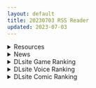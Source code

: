 ```yaml
---
layout: default
title: 20230703 RSS Reader
updated: 2023-07-03
---
```


<details class='content-parent'>
<summary>
Resources
</summary>
<details class='content-child'>
<summary>
<span class='rss-title'> [生肉][Queen Bee]つるぺた守護騎士 エルフィナ堕ちる ~後編~ </span> <a class='rss-link' href='https://gmgard.com/gm122908' target='_blank'>&nbsp;</a>
<div class='rss-published'> 🕛 20230702 17:08:03</div>
</summary>
<img src="https://static.gmgard.us/Images/upload/23426030108034892.jpg" /><br /><p>精灵幼女骑士第二集。这次有新角色黑皮舞娘精灵出场。原作很不错，可惜是Queen Bee接手制作的动画。</p>
</details>
<details class='content-child'>
<summary>
<span class='rss-title'> [vexling機翻][AMAM (雨あられ)] 図書室ノ彼女6 ~女教師ガ堕チルマデ(後編)~[DL版] </span> <a class='rss-link' href='https://gmgard.com/gm122907' target='_blank'>&nbsp;</a>
<div class='rss-published'> 🕛 20230702 16:39:32</div>
</summary>
<img src="https://static.gmgard.us/Images/upload/19288030039323741.jpg" /><br /><p>清洁工不择手段吃天鹅肉的故事。师生双双惨遭毒手，成为性奴。玩完了后还要压榨剩余，丢去拍片卖钱。该系列一共六本。</p>
</details>
<details class='content-child'>
<summary>
<span class='rss-title'> [生肉][ピンクパイナップル]図書室ノ彼女~清楚ナ君ガ堕チルマデ~ THE ANIMATION  第5巻 ~女教師ガ堕チルマデ(前編)~ </span> <a class='rss-link' href='https://gmgard.com/gm122906' target='_blank'>&nbsp;</a>
<div class='rss-published'> 🕛 20230702 16:03:57</div>
</summary>
<img src="https://static.gmgard.us/Images/upload/56994030003568634.jpg" /><br /><p>図書室ノ彼女第五集。清洁工不择手段吃上天鹅肉的故事。这次终于轮到女教师了，看过漫画的都知道接下来会怎么样。只可惜不是黑丝，差了点意思。</p>
</details>
<details class='content-child'>
<summary>
<span class='rss-title'> [自购][无RJ号](同人音声)[シロクマの嫁(伊ヶ崎綾香)]6月の特典一覧 </span> <a class='rss-link' href='https://gmgard.com/gm122903' target='_blank'>&nbsp;</a>
<div class='rss-published'> 🕛 20230702 14:08:44</div>
</summary>
<img src="https://static.gmgard.us/Images/upload/1937022026329872.jpg" /><br /><p>出差，还不能用公司电脑传，用手机投稿真麻烦啊（恼）</p>
</details>
<details class='content-child'>
<summary>
<span class='rss-title'> [スタジオ山ロマン (幸餅きなこ)] 「お兄ちゃん…もっとエッチしよ?」処女の妹とラブラブ近親相姦、中出しハメまくりの夏休み性活 </span> <a class='rss-link' href='https://www.hacg.sbs/wp/96718.html' target='_blank'>&nbsp;</a>
<div class='rss-published'> 🕛 20230702 13:49:07</div>
</summary>
哥哥回到家，妹妹精心伺候。 妹妹各种倒贴，哥哥流连忘返。 「お兄ちゃん…もっとエ &#8230; <a href="https://www.hacg.sbs/wp/96718.html">继续阅读 <span class="meta-nav">&#8594;</span></a>
</details>
<details class='content-child'>
<summary>
<span class='rss-title'> [无修正][魔穗字幕组][PashminaA] 異国なレトロ </span> <a class='rss-link' href='https://gmgard.com/gm122902' target='_blank'>&nbsp;</a>
<div class='rss-published'> 🕛 20230702 12:06:19</div>
</summary>
<img src="https://iili.io/HiE8iWg.gif" /><br /><p>大小姐与管家的深夜女仆play&nbsp;</p>
</details>
<details class='content-child'>
<summary>
<span class='rss-title'> [补档] Locale.Emulator..2.5.0.1 </span> <a class='rss-link' href='https://gmgard.com/gm122901' target='_blank'>&nbsp;</a>
<div class='rss-published'> 🕛 20230702 12:05:31</div>
</summary>
<img src="https://static.gmgard.us/Images/upload/11689021652060686.jpg" /><br /><p>我看站里的度盘失效了就传一个新的</p>
</details>
<details class='content-child'>
<summary>
<span class='rss-title'> [自购/禁转][ろんどんでりー&ばりー] 12本合集 </span> <a class='rss-link' href='https://gmgard.com/gm122900' target='_blank'>&nbsp;</a>
<div class='rss-published'> 🕛 20230702 12:04:53</div>
</summary>
<img src="https://static.gmgard.us/Images/upload/15186021639074495.jpg" /><br /><p>目前该作者是停止创作的状态，所以两个坑遥遥无期。</p>
</details>
<details class='content-child'>
<summary>
<span class='rss-title'> [无修正] [BlobCG] 莱莎的炼金工房 Ryza(1080P/4K/Loop版本)[Patreon] </span> <a class='rss-link' href='https://gmgard.com/gm122897' target='_blank'>&nbsp;</a>
<div class='rss-published'> 🕛 20230702 12:04:38</div>
</summary>
<img src="https://static.gmgard.us/Images/upload/19147021158448388.jpg" /><br /><p>各位绅士们，周所周知，炼金工坊天下第一，莱莎肥腿名天下。</p>
</details>
<details class='content-child'>
<summary>
<span class='rss-title'> [英文版][RJ119661][ガビョウアナ] ドット劇場 タヌシルベ クエストv1.0.4(Tanuki Silveria's Quest) </span> <a class='rss-link' href='https://gmgard.com/gm122899' target='_blank'>&nbsp;</a>
<div class='rss-published'> 🕛 20230702 08:20:20</div>
</summary>
<img src="https://static.gmgard.us/Images/upload/10042021529122238.jpg" /><br /><p>
dl日文介绍


フィールドに細工してヒロインの運命を操作する
RPG風の『ヒロイン誘導ミニゲーム』です。
※戦闘などはありません。

Hシーンは、すべてドットアニメーション!

何故かヒロインの運命を預かったタヌキ(プレーヤー)。
何故かルート変更した先に待ち受けるエロバッドエンド。
襲いかかる魔物や生き物達・・・・・・。

全てのHシーンを見終えた時、
エンディングへの道が開かれます。

・</p>
</details>
<details class='content-child'>
<summary>
<span class='rss-title'> [日系/合集][えれ2エアロ]パラレルチェンジャー♥アプリ等19本[御姐/怀孕][1.1G] </span> <a class='rss-link' href='https://gmgard.com/gm122898' target='_blank'>&nbsp;</a>
<div class='rss-published'> 🕛 20230702 08:19:28</div>
</summary>
<img src="https://static.gmgard.us/Images/upload/21959021309421044.jpg" /><br /><p>目录</p>
</details>

</details>
<details class='content-parent'>
<summary>
News
</summary>
<details class='content-child'>
<summary>
<span class='rss-title'> あざらしそふと＋１ 最新作《アイコトバ -Silver Snow Sister-》公開官方網站 </span> <a class='rss-link' href='https://home.gamer.com.tw/creationDetail.php?sn=5748113' target='_blank'>&nbsp;</a>
<div class='rss-published'> 🕛 20230702 15:07:41</div>
</summary>
<div><div align="center"><img border="0" class="gallery-image" src="https://i.imgur.com/O2e43AA.jpg" width="650" /></div><br /></div><div>曾製作<b>《アイコトバ》</b>、<b>《ガルドマ-女子寮の管理人-》</b>的遊戲公司 あざらしそふと＋１，於 6/30 公開最新作<b>《アイコトバ -Silver Snow Sister-》</b>的官方網站，預定2023年10月27日發售。</div><div><br /></div><div><br /></div><div><div align="center"><b><font size="4">【故事劇情】</font></b></div><div align="center"><div>星継虎鉄和星継銀音是一對沒有血緣關係的兄妹。</div><div><br /></div><div>妹妹銀音是一名花式滑冰選手，</div><div>她高超的實力，以及擁有透明般的膚色和比雪還要白的頭髮，</div><div>眾人因而給予她『雪之妖精』的別稱，在家鄉仙台享有盛譽。</div><div><br /></div><div>另一方面，哥哥虎鉄默默無名...甚至有些人對他有負面評價。</div><div>雖然大部分都是誤解，但他那頭金髮帶來的威嚇性是不可否認的事實，兩人的處境完全相反。</div><div><br /></div><div>某天，虎鉄為了將銀音忘記的東西拿給她而前往溜冰場……。</div><div>「哥哥不應該黏著妹妹，試著交個女朋友怎麼樣？」</div><div>「這是個好主意」</div><div><br /></div><div>因為妹妹無心的一句話，虎鉄開始使用一款名叫「密語」的交友軟體。</div><div>他成功與一位相符率達到88.88%的對象匹配。</div><div>然而，等待著他的是出乎意料的發展...？</div><div><br /></div><div>另一方面，銀音看到虎鉄沉迷於交友軟體，展現出不同以往的神秘行動力，</div><div>讓她的內心焦躁不已。</div><div><br /></div><div>「如果繼續放任哥哥，最終可能會威脅到整個城鎮的和平！」</div><div><br /></div><div>銀音用這個藉口，向虎鉄提出一個提議。</div><div><br /></div><div>「不受歡迎的雜魚...戀愛新手的哥哥，</div><div>讓我從戀愛最入門的步驟開始教你吧」</div><div><br /></div><div>兩人就這樣開始了戀愛課程...？</div><div>三個月的限定期間內，缺乏溝通的互相理解。</div><div><br /></div><div>「放心吧哥哥，銀音會負起責任的...啊。我說的負責任不是那種意思哦」</div><div>「那是什麼意思？」</div><div>「去死吧變態」</div><div><br /></div><div>銀音能夠引領哥哥成為戀愛高手，而虎鉄能夠不再黏著妹妹嗎？</div></div><div align="center"><br /></div></div><div align="center"><br /></div><div align="center"><b><font size="4">【登場角色】</font></b></div><div align="center"><img border="0" class="gallery-image" src="https://i.imgur.com/Od4jjMR.jpg" width="650" /></div><div align="center"><br /></div><div align="center"><br /></div><div align="center"><b><font size="4">【遊戲CG】</font></b></div><div align="center"><img border="0" class="gallery-image" src="https://i.imgur.com/0fon7bJ.jpg" width="650" /></div><div align="center"><img border="0" class="gallery-image" src="https://i.imgur.com/3Kmis7H.jpg" width="650" /></div><div align="center"><br /></div><div align="center"><br /></div><div align="center"><div><div align="left"><br /></div><div align="left"><b><font size="4">STAFF</font></b></div><div align="left">劇本：温泉大祐</div><div align="left">原畫：あにぃ</div><div align="left">發售日：2023年10月27日</div></div><div align="left">官網：<a href="https://ref.gamer.com.tw/redir.php?url=http%3A%2F%2Fazarashi-soft-plusone.nexton-net.jp%2Faikotoba-sss%2Findex.html" target="_blank">http://azarashi-soft-plusone.nexton-net.jp/aikotoba-sss</a></div><div><br /></div></div>
</details>

</details>
<details class='content-parent'>
<summary>
DLsite Game Ranking
</summary>
<details class='content-child'>
<summary>
<span class='rss-title'> 護身術道場 秘密のNTRレッスン [WAKUWAKU] </span> <a class='rss-link' href='https://www.dlsite.com/maniax/work/=/product_id/RJ01053661.html' target='_blank'>&nbsp;</a>
<div class='rss-published'> 🕛 20230703 13:10:10</div>
</summary>
<img src ="http://img.dlsite.jp/modpub/images2/work/doujin/RJ01054000/RJ01053661_img_main.jpg"/><br/>これはシミュレーション系のエロゲーで、ユーモアな要素が盛り込まれています。
</details>
<details class='content-child'>
<summary>
<span class='rss-title'> 穢神楽～Aikagura～ [アンホリクリエイション] </span> <a class='rss-link' href='https://www.dlsite.com/maniax/work/=/product_id/RJ01064183.html' target='_blank'>&nbsp;</a>
<div class='rss-published'> 🕛 20230703 13:10:10</div>
</summary>
<img src ="http://img.dlsite.jp/modpub/images2/work/doujin/RJ01065000/RJ01064183_img_main.jpg"/><br/>巫女風の退魔師があやかしの巣窟に挑む!負けたら凌辱!本格的横スクロール和風剣戟アクションゲーム!
</details>
<details class='content-child'>
<summary>
<span class='rss-title'> セイントギアフォース [メタモルフォーゼ] </span> <a class='rss-link' href='https://www.dlsite.com/maniax/work/=/product_id/RJ01002988.html' target='_blank'>&nbsp;</a>
<div class='rss-published'> 🕛 20230703 13:10:10</div>
</summary>
<img src ="http://img.dlsite.jp/modpub/images2/work/doujin/RJ01003000/RJ01002988_img_main.jpg"/><br/>闘中にセクハラされて犯される!戦闘エロ特化RPG!!
</details>
<details class='content-child'>
<summary>
<span class='rss-title'> 満車率300% 弐:Append.1 保母さん連結ぱっち [ベルゼブブ] </span> <a class='rss-link' href='https://www.dlsite.com/maniax/work/=/product_id/RJ01026164.html' target='_blank'>&nbsp;</a>
<div class='rss-published'> 🕛 20230703 13:10:10</div>
</summary>
<img src ="http://img.dlsite.jp/modpub/images2/work/doujin/RJ01027000/RJ01026164_img_main.jpg"/><br/>満車率300%弐のアップグレードデータです。
</details>
<details class='content-child'>
<summary>
<span class='rss-title'> Handyman Legend ハンディマン・レジェンド [超真剣Studio] </span> <a class='rss-link' href='https://www.dlsite.com/maniax/work/=/product_id/RJ01036146.html' target='_blank'>&nbsp;</a>
<div class='rss-published'> 🕛 20230703 13:10:10</div>
</summary>
<img src ="http://img.dlsite.jp/modpub/images2/work/doujin/RJ01037000/RJ01036146_img_main.jpg"/><br/>君はスマートフォンアプリで案件を受注しているハンディマンです。 お客様の家にある様々な問題を解決し、時には他の問題も「解決」してあげる...
</details>

</details>
<details class='content-parent'>
<summary>
DLsite Voice Ranking
</summary>
<details class='content-child'>
<summary>
<span class='rss-title'> 亲爱小○症候群 ~我的魅魔姐姐会在被褥里为我做任何事~ [青春×フェティシズム] </span> <a class='rss-link' href='https://www.dlsite.com/maniax/work/=/product_id/RJ01068246.html' target='_blank'>&nbsp;</a>
<div class='rss-published'> 🕛 20230703 13:10:13</div>
</summary>
<img src ="http://img.dlsite.jp/modpub/images2/work/doujin/RJ01069000/RJ01068246_img_main.jpg"/><br/>「姐姐今天早上也来照顾你了......」 最喜欢的青梅竹马变成了姐姐,并且其实是魅魔! ? 让平常很成熟,到了你身边就会控制不住发情的姐姐来好好~的照顾你吧♪
</details>
<details class='content-child'>
<summary>
<span class='rss-title'> 讓同居人塔芭絲可溺愛你一番 [Mirolive] </span> <a class='rss-link' href='https://www.dlsite.com/maniax/work/=/product_id/RJ01047019.html' target='_blank'>&nbsp;</a>
<div class='rss-published'> 🕛 20230703 13:10:13</div>
</summary>
<img src ="http://img.dlsite.jp/modpub/images2/work/doujin/RJ01048000/RJ01047019_img_main.jpg"/><br/>明明與TAKO同居了,卻因為工作時間錯開不能好好貼貼。某天TAKO見你回家疲憊的的模樣,終於決定把工作排開,空出時間好好寵你一番。
</details>
<details class='content-child'>
<summary>
<span class='rss-title'> LV99→LV0 王女様に全てを奪われた勇者 [Cream Pan] </span> <a class='rss-link' href='https://www.dlsite.com/maniax/work/=/product_id/RJ01034675.html' target='_blank'>&nbsp;</a>
<div class='rss-published'> 🕛 20230703 13:10:13</div>
</summary>
<img src ="http://img.dlsite.jp/modpub/images2/work/doujin/RJ01035000/RJ01034675_img_main.jpg"/><br/>待っているのが破滅だと知りながら、なすすべもなく、 レベル、尊厳、誇り、すべてを失っていく… とても理不尽な黒い物語。悪い女性にいじめられたり、弄ばれたりするのが好きな方にオススメです。
</details>
<details class='content-child'>
<summary>
<span class='rss-title'> 【低音オホ声】ズボラな褐色エルフ♀とイチャらぶ交尾しまくる日常。 [桃色みんと] </span> <a class='rss-link' href='https://www.dlsite.com/maniax/work/=/product_id/RJ01065724.html' target='_blank'>&nbsp;</a>
<div class='rss-published'> 🕛 20230703 13:10:13</div>
</summary>
<img src ="http://img.dlsite.jp/modpub/images2/work/doujin/RJ01066000/RJ01065724_img_main.jpg"/><br/>【ちょっと俺を好き過ぎる褐色エルフとの同棲性活】ある日の残業帰り、褐色エルフがそこに文字通り”落ちて”いた。「いいよ…?俺とまんこしたいんだろ?」暗く冷たい部屋に宿る温もり。下品でズボラな褐色エルフ♀との同居生活が、いま始まる…。
</details>
<details class='content-child'>
<summary>
<span class='rss-title'> 親愛小○症候群 ~我的魅魔姐姐會在被褥里為我做任何事~ [青春×フェティシズム] </span> <a class='rss-link' href='https://www.dlsite.com/maniax/work/=/product_id/RJ01068250.html' target='_blank'>&nbsp;</a>
<div class='rss-published'> 🕛 20230703 13:10:13</div>
</summary>
<img src ="http://img.dlsite.jp/modpub/images2/work/doujin/RJ01069000/RJ01068250_img_main.jpg"/><br/>「姐姐今天早上也來照顧你了......」 最喜歡的青梅竹馬變成了姐姐,並且其實是魅魔! ? 讓平常很成熟,到了你身邊就會控制不住發情的姐姐來好好~的照顧你吧♪
</details>

</details>
<details class='content-parent'>
<summary>
DLsite Comic Ranking
</summary>
<details class='content-child'>
<summary>
<span class='rss-title'> 飯犯トラベラーズ 博多集団レ●プ旅行 同人誌版 [STUDIOふあん] </span> <a class='rss-link' href='https://www.dlsite.com/maniax/work/=/product_id/RJ301771.html' target='_blank'>&nbsp;</a>
<div class='rss-published'> 🕛 20230703 13:10:15</div>
</summary>
<img src ="http://img.dlsite.jp/modpub/images2/work/doujin/RJ302000/RJ301771_img_main.jpg"/><br/>男3人、博多をぶらりグルメ&レイプの旅134ページ。
</details>
<details class='content-child'>
<summary>
<span class='rss-title'> 寄生されてHなエイリアンにされちゃう娘の話 Alien's Egg 「Abandoned Ship」 [Heno2] </span> <a class='rss-link' href='https://www.dlsite.com/maniax/work/=/product_id/RJ01053011.html' target='_blank'>&nbsp;</a>
<div class='rss-published'> 🕛 20230703 13:10:15</div>
</summary>
<img src ="http://img.dlsite.jp/modpub/images2/work/doujin/RJ01054000/RJ01053011_img_main.jpg"/><br/>寄生されてHなエイリアンにされちゃう娘たちの話。寄生・異形化・悪堕ちアリの成人向け漫画です。
</details>
<details class='content-child'>
<summary>
<span class='rss-title'> 女子校の性欲処理係として編入した男子生徒による記録 [あのんの大洪水伝説] </span> <a class='rss-link' href='https://www.dlsite.com/maniax/work/=/product_id/RJ439801.html' target='_blank'>&nbsp;</a>
<div class='rss-published'> 🕛 20230703 13:10:15</div>
</summary>
<img src ="http://img.dlsite.jp/modpub/images2/work/doujin/RJ440000/RJ439801_img_main.jpg"/><br/>これは女子校でただ一人の男子である『性欲処理係』のあなたと 欲求不満なドスケベ女子達との濃厚変態プレイの記録である──… 女子校に編入させられたあなたを待っていたのは、思春期でムラムラが止まらない女の子たちとの淫らな日々!?溜まりに溜まった性欲とこじれまくった性癖を解放すべく、 あの手この手であなたに変態プレイを求めてくる彼女達… ド淫乱なニオイフェチ女子に囲まれた、スケベ過ぎる学園性活!
</details>
<details class='content-child'>
<summary>
<span class='rss-title'> メイド教育3-没落貴族瑠璃川椿- [きょくちょ局] </span> <a class='rss-link' href='https://www.dlsite.com/maniax/work/=/product_id/RJ417751.html' target='_blank'>&nbsp;</a>
<div class='rss-published'> 🕛 20230703 13:10:15</div>
</summary>
<img src ="http://img.dlsite.jp/modpub/images2/work/doujin/RJ418000/RJ417751_img_main.jpg"/><br/>『メイド教育。』第三弾! 昨晩の『教育』から一夜明け、ご主人様に呼び出された元貴族、瑠璃川 椿は、後輩が側にいるにも関わらず、廊下で手淫され想像以上に感じてしまう…。 自分の身体の変化に戸惑いつつも、貴族の誇りを失わぬように気丈に振る舞う椿… 。だが、毎日続く変態的なメイド教育に、次第に心と身体を快楽に蝕まれていく…!  恥辱にまみれた表情を浮かべ白く柔らかいおっぱいをさらす元令嬢の痴態をぜひご堪能くださいっ!
</details>
<details class='content-child'>
<summary>
<span class='rss-title'> ヨル-催眠NTR [K.Y.HIRO] </span> <a class='rss-link' href='https://www.dlsite.com/maniax/work/=/product_id/RJ01059907.html' target='_blank'>&nbsp;</a>
<div class='rss-published'> 🕛 20230703 13:10:15</div>
</summary>
<img src ="http://img.dlsite.jp/modpub/images2/work/doujin/RJ01060000/RJ01059907_img_main.jpg"/><br/>間諜家家酒-約兒
</details>

</details>
